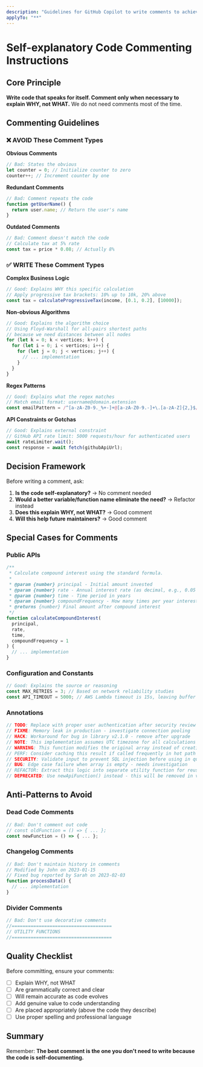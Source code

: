 ```yaml
---
description: "Guidelines for GitHub Copilot to write comments to achieve self-explanatory code with less comments. Examples are in JavaScript but it should work on any language that has comments."
applyTo: "**"
---
```


# Self-explanatory Code Commenting Instructions

## Core Principle

**Write code that speaks for itself. Comment only when necessary to explain WHY, not WHAT.**
We do not need comments most of the time.

## Commenting Guidelines

### ❌ AVOID These Comment Types

**Obvious Comments**

```javascript
// Bad: States the obvious
let counter = 0; // Initialize counter to zero
counter++; // Increment counter by one
```

**Redundant Comments**

```javascript
// Bad: Comment repeats the code
function getUserName() {
  return user.name; // Return the user's name
}
```

**Outdated Comments**

```javascript
// Bad: Comment doesn't match the code
// Calculate tax at 5% rate
const tax = price * 0.08; // Actually 8%
```

### ✅ WRITE These Comment Types

**Complex Business Logic**

```javascript
// Good: Explains WHY this specific calculation
// Apply progressive tax brackets: 10% up to 10k, 20% above
const tax = calculateProgressiveTax(income, [0.1, 0.2], [10000]);
```

**Non-obvious Algorithms**

```javascript
// Good: Explains the algorithm choice
// Using Floyd-Warshall for all-pairs shortest paths
// because we need distances between all nodes
for (let k = 0; k < vertices; k++) {
  for (let i = 0; i < vertices; i++) {
    for (let j = 0; j < vertices; j++) {
      // ... implementation
    }
  }
}
```

**Regex Patterns**

```javascript
// Good: Explains what the regex matches
// Match email format: username@domain.extension
const emailPattern = /^[a-zA-Z0-9._%+-]+@[a-zA-Z0-9.-]+\.[a-zA-Z]{2,}$/;
```

**API Constraints or Gotchas**

```javascript
// Good: Explains external constraint
// GitHub API rate limit: 5000 requests/hour for authenticated users
await rateLimiter.wait();
const response = await fetch(githubApiUrl);
```

## Decision Framework

Before writing a comment, ask:

1. **Is the code self-explanatory?** → No comment needed
2. **Would a better variable/function name eliminate the need?** → Refactor instead
3. **Does this explain WHY, not WHAT?** → Good comment
4. **Will this help future maintainers?** → Good comment

## Special Cases for Comments

### Public APIs

```javascript
/**
 * Calculate compound interest using the standard formula.
 *
 * @param {number} principal - Initial amount invested
 * @param {number} rate - Annual interest rate (as decimal, e.g., 0.05 for 5%)
 * @param {number} time - Time period in years
 * @param {number} compoundFrequency - How many times per year interest compounds (default: 1)
 * @returns {number} Final amount after compound interest
 */
function calculateCompoundInterest(
  principal,
  rate,
  time,
  compoundFrequency = 1
) {
  // ... implementation
}
```

### Configuration and Constants

```javascript
// Good: Explains the source or reasoning
const MAX_RETRIES = 3; // Based on network reliability studies
const API_TIMEOUT = 5000; // AWS Lambda timeout is 15s, leaving buffer
```

### Annotations

```javascript
// TODO: Replace with proper user authentication after security review
// FIXME: Memory leak in production - investigate connection pooling
// HACK: Workaround for bug in library v2.1.0 - remove after upgrade
// NOTE: This implementation assumes UTC timezone for all calculations
// WARNING: This function modifies the original array instead of creating a copy
// PERF: Consider caching this result if called frequently in hot path
// SECURITY: Validate input to prevent SQL injection before using in query
// BUG: Edge case failure when array is empty - needs investigation
// REFACTOR: Extract this logic into separate utility function for reusability
// DEPRECATED: Use newApiFunction() instead - this will be removed in v3.0
```

## Anti-Patterns to Avoid

### Dead Code Comments

```javascript
// Bad: Don't comment out code
// const oldFunction = () => { ... };
const newFunction = () => { ... };
```

### Changelog Comments

```javascript
// Bad: Don't maintain history in comments
// Modified by John on 2023-01-15
// Fixed bug reported by Sarah on 2023-02-03
function processData() {
  // ... implementation
}
```

### Divider Comments

```javascript
// Bad: Don't use decorative comments
//=====================================
// UTILITY FUNCTIONS
//=====================================
```

## Quality Checklist

Before committing, ensure your comments:

- [ ] Explain WHY, not WHAT
- [ ] Are grammatically correct and clear
- [ ] Will remain accurate as code evolves
- [ ] Add genuine value to code understanding
- [ ] Are placed appropriately (above the code they describe)
- [ ] Use proper spelling and professional language

## Summary

Remember: **The best comment is the one you don't need to write because the code is self-documenting.**
